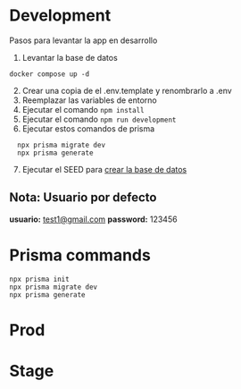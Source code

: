 # Development
Pasos para levantar la app en desarrollo


1. Levantar la base de datos
```
docker compose up -d
```

2. Crear una copia de el .env.template y renombrarlo a .env
3. Reemplazar las variables de entorno
4. Ejecutar el comando ```npm install```
5. Ejecutar el comando ```npm run development```
6. Ejecutar estos comandos de prisma
```
  npx prisma migrate dev
  npx prisma generate
```
7. Ejecutar el SEED para [crear la base de datos](http://localhost:3000/api/seed)

## Nota: Usuario por defecto
__usuario:__ test1@gmail.com
__password:__ 123456

# Prisma commands
```
npx prisma init
npx prisma migrate dev
npx prisma generate
```

# Prod


# Stage